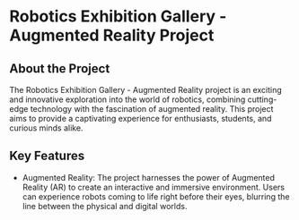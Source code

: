 # Robotics Exhibition Gallery - Augmented Reality Project

## About the Project
The Robotics Exhibition Gallery - Augmented Reality project is an exciting and innovative exploration into the world of robotics, combining cutting-edge technology with the fascination of augmented reality. This project aims to provide a captivating experience for enthusiasts, students, and curious minds alike.

## Key Features

- Augmented Reality: The project harnesses the power of Augmented Reality (AR) to create an interactive and immersive environment. Users can experience robots coming to life right before their eyes, blurring the line between the physical and digital worlds.
